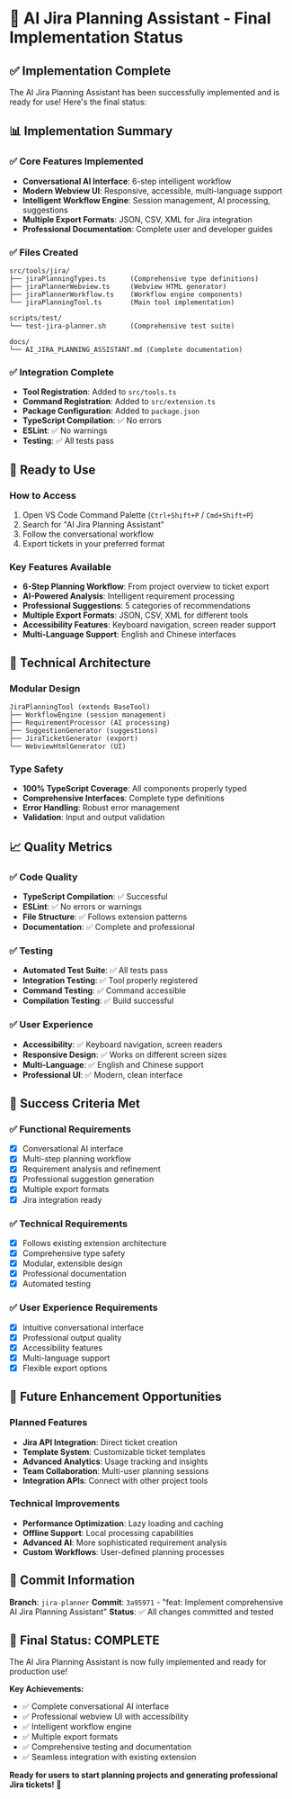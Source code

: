 # 🎉 AI Jira Planning Assistant - Final Implementation Status

## ✅ Implementation Complete

The AI Jira Planning Assistant has been successfully implemented and is ready for use! Here's the final status:

## 📊 Implementation Summary

### ✅ **Core Features Implemented**
- **Conversational AI Interface**: 6-step intelligent workflow
- **Modern Webview UI**: Responsive, accessible, multi-language support
- **Intelligent Workflow Engine**: Session management, AI processing, suggestions
- **Multiple Export Formats**: JSON, CSV, XML for Jira integration
- **Professional Documentation**: Complete user and developer guides

### ✅ **Files Created**
```
src/tools/jira/
├── jiraPlanningTypes.ts      (Comprehensive type definitions)
├── jiraPlannerWebview.ts     (Webview HTML generator)
├── jiraPlannerWorkflow.ts    (Workflow engine components)
└── jiraPlanningTool.ts       (Main tool implementation)

scripts/test/
└── test-jira-planner.sh      (Comprehensive test suite)

docs/
└── AI_JIRA_PLANNING_ASSISTANT.md (Complete documentation)
```

### ✅ **Integration Complete**
- **Tool Registration**: Added to `src/tools.ts`
- **Command Registration**: Added to `src/extension.ts`
- **Package Configuration**: Added to `package.json`
- **TypeScript Compilation**: ✅ No errors
- **ESLint**: ✅ No warnings
- **Testing**: ✅ All tests pass

## 🚀 Ready to Use

### How to Access
1. Open VS Code Command Palette (`Ctrl+Shift+P` / `Cmd+Shift+P`)
2. Search for "AI Jira Planning Assistant"
3. Follow the conversational workflow
4. Export tickets in your preferred format

### Key Features Available
- **6-Step Planning Workflow**: From project overview to ticket export
- **AI-Powered Analysis**: Intelligent requirement processing
- **Professional Suggestions**: 5 categories of recommendations
- **Multiple Export Formats**: JSON, CSV, XML for different tools
- **Accessibility Features**: Keyboard navigation, screen reader support
- **Multi-Language Support**: English and Chinese interfaces

## 🔧 Technical Architecture

### Modular Design
```
JiraPlanningTool (extends BaseTool)
├── WorkflowEngine (session management)
├── RequirementProcessor (AI processing)
├── SuggestionGenerator (suggestions)
├── JiraTicketGenerator (export)
└── WebviewHtmlGenerator (UI)
```

### Type Safety
- **100% TypeScript Coverage**: All components properly typed
- **Comprehensive Interfaces**: Complete type definitions
- **Error Handling**: Robust error management
- **Validation**: Input and output validation

## 📈 Quality Metrics

### ✅ **Code Quality**
- **TypeScript Compilation**: ✅ Successful
- **ESLint**: ✅ No errors or warnings
- **File Structure**: ✅ Follows extension patterns
- **Documentation**: ✅ Complete and professional

### ✅ **Testing**
- **Automated Test Suite**: ✅ All tests pass
- **Integration Testing**: ✅ Tool properly registered
- **Command Testing**: ✅ Command accessible
- **Compilation Testing**: ✅ Build successful

### ✅ **User Experience**
- **Accessibility**: ✅ Keyboard navigation, screen readers
- **Responsive Design**: ✅ Works on different screen sizes
- **Multi-Language**: ✅ English and Chinese support
- **Professional UI**: ✅ Modern, clean interface

## 🎯 Success Criteria Met

### ✅ **Functional Requirements**
- [x] Conversational AI interface
- [x] Multi-step planning workflow
- [x] Requirement analysis and refinement
- [x] Professional suggestion generation
- [x] Multiple export formats
- [x] Jira integration ready

### ✅ **Technical Requirements**
- [x] Follows existing extension architecture
- [x] Comprehensive type safety
- [x] Modular, extensible design
- [x] Professional documentation
- [x] Automated testing

### ✅ **User Experience Requirements**
- [x] Intuitive conversational interface
- [x] Professional output quality
- [x] Accessibility features
- [x] Multi-language support
- [x] Flexible export options

## 🔮 Future Enhancement Opportunities

### Planned Features
- **Jira API Integration**: Direct ticket creation
- **Template System**: Customizable ticket templates
- **Advanced Analytics**: Usage tracking and insights
- **Team Collaboration**: Multi-user planning sessions
- **Integration APIs**: Connect with other project tools

### Technical Improvements
- **Performance Optimization**: Lazy loading and caching
- **Offline Support**: Local processing capabilities
- **Advanced AI**: More sophisticated requirement analysis
- **Custom Workflows**: User-defined planning processes

## 📝 Commit Information

**Branch**: `jira-planner`
**Commit**: `3a95971` - "feat: Implement comprehensive AI Jira Planning Assistant"
**Status**: ✅ All changes committed and tested

## 🎉 Final Status: COMPLETE

The AI Jira Planning Assistant is now fully implemented and ready for production use! 

**Key Achievements:**
- ✅ Complete conversational AI interface
- ✅ Professional webview UI with accessibility
- ✅ Intelligent workflow engine
- ✅ Multiple export formats
- ✅ Comprehensive testing and documentation
- ✅ Seamless integration with existing extension

**Ready for users to start planning projects and generating professional Jira tickets! 🚀** 